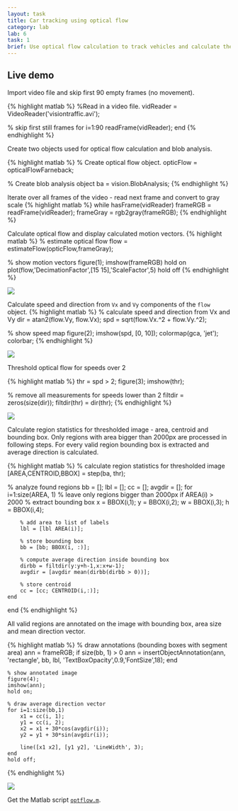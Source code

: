 ```yaml
---
layout: task
title: Car tracking using optical flow
category: lab
lab: 6
task: 1
brief: Use optical flow calculation to track vehicles and calculate their velocity
---
```


## Live demo

Import video file and skip first 90 empty frames (no movement).

{% highlight matlab %}
%Read in a video file.
vidReader = VideoReader('visiontraffic.avi');

% skip first still frames
for i=1:90
    readFrame(vidReader);
end
{% endhighlight %}

Create two objects used for optical flow calculation and blob analysis.

{% highlight matlab %}
% Create optical flow object.
opticFlow = opticalFlowFarneback;

% Create blob analysis object
ba = vision.BlobAnalysis;
{% endhighlight %}

Iterate over all frames of the video - read next frame and convert to gray scale
{% highlight matlab %}
while hasFrame(vidReader)
    frameRGB = readFrame(vidReader);
    frameGray = rgb2gray(frameRGB);
{% endhighlight %}

Calculate optical flow and display calculated motion vectors.
{% highlight matlab %}
% estimate optical flow
flow = estimateFlow(opticFlow,frameGray); 

% show motion vectors
figure(1);
imshow(frameRGB) 
hold on
plot(flow,'DecimationFactor',[15 15],'ScaleFactor',5)
hold off 
{% endhighlight %}


![]({{site.baseurl}}/public/l6/1.png)

Calculate speed and direction from `Vx` and `Vy` components of the `flow` object.
{% highlight matlab %}
% calculate speed and direction from Vx and Vy
dir = atan2(flow.Vy, flow.Vx);
spd = sqrt(flow.Vx.^2 + flow.Vy.^2);

% show speed map
figure(2);
imshow(spd, [0, 10]);
colormap(gca, 'jet');
colorbar;
{% endhighlight %}

![]({{site.baseurl}}/public/l6/2.png)

Threshold optical flow for speeds over 2

{% highlight matlab %}
thr = spd > 2;
figure(3);
imshow(thr);

% remove all measurements for speeds lower than 2
filtdir = zeros(size(dir));
filtdir(thr) = dir(thr);
{% endhighlight %}

![]({{site.baseurl}}/public/l6/3.png)


Calculate region statistics for thresholded image - area, centroid and bounding box. 
Only regions with area bigger than 2000px are processed in following steps.
For every valid region bounding box is extracted and average direction is calculated.

{% highlight matlab %}
% calculate region statistics for thresholded image
[AREA,CENTROID,BBOX] = step(ba, thr);

% analyze found regions
bb = [];
lbl = [];
cc = [];
avgdir = [];
for i=1:size(AREA, 1)
	% leave only regions bigger than 2000px
	if AREA(i) > 2000
		% extract bounding box 
		x = BBOX(i,1);
		y = BBOX(i,2);
		w = BBOX(i,3);
		h = BBOX(i,4);
		
		% add area to list of labels
		lbl = [lbl AREA(i)];
		
		% store bounding box
		bb = [bb; BBOX(i, :)];
		
		% compute average direction inside bounding box
		dirbb = filtdir(y:y+h-1,x:x+w-1);
		avgdir = [avgdir mean(dirbb(dirbb > 0))];
		
		% store centroid
		cc = [cc; CENTROID(i,:)];
	end
end
{% endhighlight %}


All valid regions are annotated on the image with bounding box, area size and mean direction vector.

{% highlight matlab %}
 % draw annotations (bounding boxes with segment area)
    ann = frameRGB;
    if size(bb, 1) > 0
        ann = insertObjectAnnotation(ann, 'rectangle', bb, lbl, 'TextBoxOpacity',0.9,'FontSize',18);
    end
    
    % show annotated image
    figure(4);
    imshow(ann);
    hold on;
    
    % draw average direction vector
    for i=1:size(bb,1)
        x1 = cc(i, 1);
        y1 = cc(i, 2);
        x2 = x1 + 30*cos(avgdir(i));
        y2 = y1 + 30*sin(avgdir(i));
        
        line([x1 x2], [y1 y2], 'LineWidth', 3);
    end
    hold off;
{% endhighlight %}

![]({{site.baseurl}}/public/l6/4.png)


Get the Matlab script [`optflow.m`]({{site.baseurl}}/public/l6/optflow.m).
